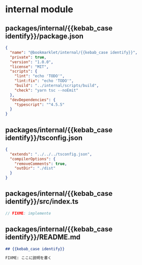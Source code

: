 # internal module

## packages/internal/{{kebab_case identify}}/package.json

```json
{
  "name": "@bookmarklet/internal/{{kebab_case identify}}",
  "private": true,
  "version": "1.0.0",
  "license": "MIT",
  "scripts": {
    "lint": "echo 'TODO'",
    "lint:fix": "echo 'TODO'",
    "build": "../internal/scripts/build",
    "check": "yarn tsc --noEmit"
  },
  "devDependencies": {
    "typescript": "^4.5.5"
  }
}
```

## packages/internal/{{kebab_case identify}}/tsconfig.json

```json
{
  "extends": "../../../tsconfig.json",
  "compilerOptions": {
    "removeComments": true,
    "outDir": "./dist"
  }
}
```

## packages/internal/{{kebab_case identify}}/src/index.ts

```typescript
// FIXME: implemente
```

## packages/internal/{{kebab_case identify}}/README.md

```markdown
## {{kebab_case identify}}

FIXME: ここに説明を書く
```
